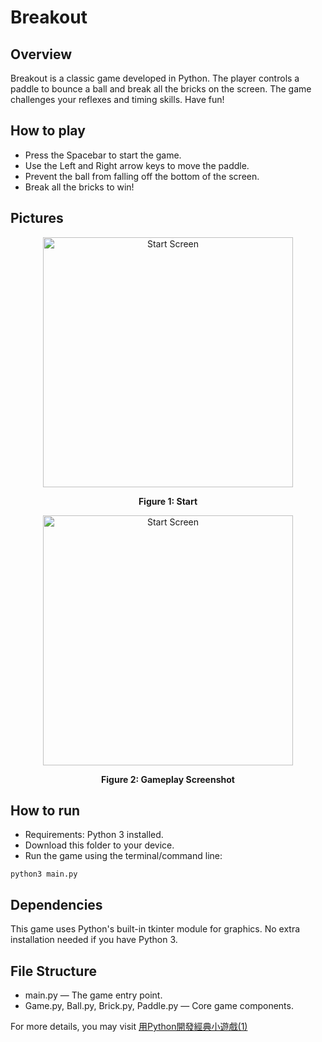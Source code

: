 # Breakout
## Overview
Breakout is a classic game developed in Python. The player controls a paddle to bounce a ball and break all the bricks on the screen. The game challenges your reflexes and timing skills. Have fun!

## How to play
- Press the Spacebar to start the game.
- Use the Left and Right arrow keys to move the paddle.
- Prevent the ball from falling off the bottom of the screen.
- Break all the bricks to win!

## Pictures
<p align="center">
  <img src="https://i.postimg.cc/DZ8cSnJZ/2025-06-11-7-11-35.png" alt="Start Screen" width="400">
</p>
<p align="center"><b>Figure 1: Start</b></p>

<p align="center">
  <img src="https://i.postimg.cc/7hXPj893/2025-06-11-7-15-52.png" alt="Start Screen" width="400">
</p>
<p align="center"><b>Figure 2: Gameplay Screenshot</b></p>

## How to run
- Requirements: Python 3 installed.
- Download this folder to your device.
- Run the game using the terminal/command line:
```zsh=
python3 main.py
```

## Dependencies
This game uses Python's built-in tkinter module for graphics. No extra installation needed if you have Python 3.

## File Structure
- main.py — The game entry point.
- Game.py, Ball.py, Brick.py, Paddle.py — Core game components.


For more details, you may visit 
[用Python開發經典小遊戲(1)](https://medium.com/@cwh555/%E7%94%A8python%E9%96%8B%E7%99%BC%E7%B6%93%E5%85%B8%E5%B0%8F%E9%81%8A%E6%88%B2-1-0437f21646fb)
